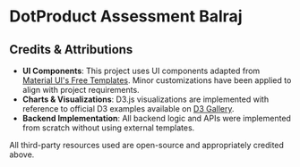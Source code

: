 ﻿# DotProduct Assessment Balraj

## Credits & Attributions

- **UI Components**: This project uses UI components adapted from [Material UI's Free Templates](https://mui.com/store/#free-templates). Minor customizations have been applied to align with project requirements.
- **Charts & Visualizations**: D3.js visualizations are implemented with reference to official D3 examples available on [D3 Gallery](https://observablehq.com/@d3/gallery).
- **Backend Implementation**: All backend logic and APIs were implemented from scratch without using external templates.

All third-party resources used are open-source and appropriately credited above.


